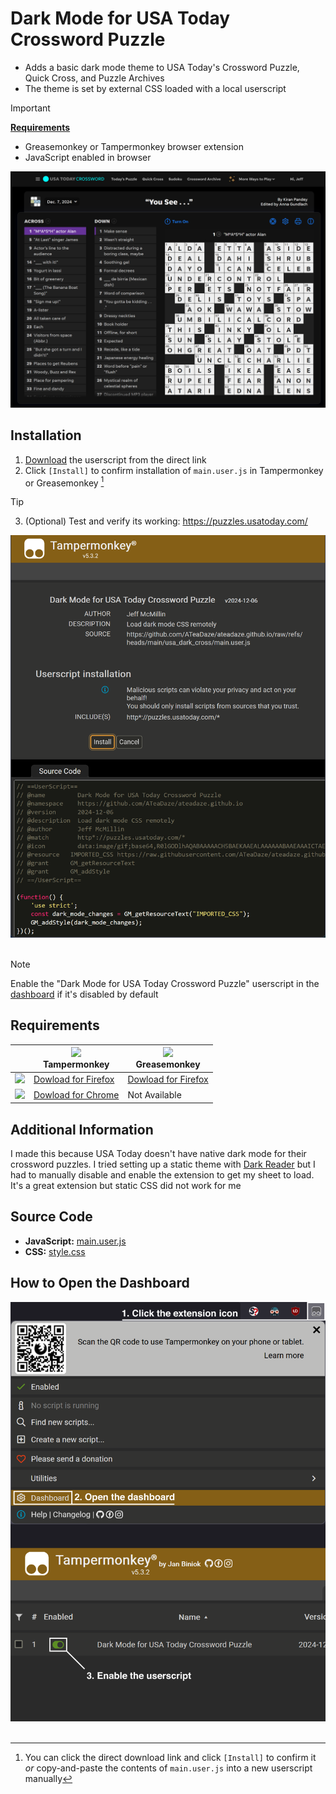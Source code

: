 # Dark Mode for USA Today Crossword Puzzle

* Adds a basic dark mode theme to USA Today's Crossword Puzzle, Quick Cross, and Puzzle Archives
* The theme is set by external CSS loaded with a local userscript

> [!IMPORTANT]
> **[Requirements](#requirements)**
> * Greasemonkey or Tampermonkey browser extension
> * JavaScript enabled in browser

<picture>
<img src="images/usa_today_crossword-dark_mode-v1b.png">
</picture>

## Installation

1. [Download](https://github.com/ATeaDaze/ateadaze.github.io/raw/refs/heads/main/usa_dark_cross/main.user.js) the userscript from the direct link
2. Click `[Install]` to confirm installation of `main.user.js` in Tampermonkey or Greasemonkey [^1]

> [!TIP]
> 3. (Optional) Test and verify its working: https://puzzles.usatoday.com/

<picture>
<img src="images/usa_dark_cross-install-1.png">
</picture><br><br>

> [!NOTE]
> Enable the "Dark Mode for USA Today Crossword Puzzle" userscript in the [dashboard](#how-to-open-the-dashboard) if it's disabled by default

## Requirements

||<picture><img src="https://addons.mozilla.org/user-media/addon_icons/683/683490-64.png?modified=1625638973" width="50px"></picture><br>Tampermonkey|<picture><img src="https://addons.mozilla.org/user-media/addon_icons/0/748-64.png?modified=1531822767" width="50px"></picture><br>Greasemonkey|
|---|---|---|
|<picture><img src="https://upload.wikimedia.org/wikipedia/commons/a/a0/Firefox_logo%2C_2019.svg" width="50px"></picture>|[Dowload for Firefox](https://addons.mozilla.org/en-US/firefox/addon/tampermonkey/)|[Dowload for Firefox](https://addons.mozilla.org/en-US/firefox/addon/greasemonkey/)|
|<picture><img src="https://upload.wikimedia.org/wikipedia/commons/e/e1/Google_Chrome_icon_%28February_2022%29.svg" width="50px"></picture>|[Dowload for Chrome](https://chromewebstore.google.com/detail/tampermonkey/dhdgffkkebhmkfjojejmpbldmpobfkfo?pli=1)|Not Available|

## Additional Information

I made this because USA Today doesn't have native dark mode for their crossword puzzles. I tried setting up a static theme with [Dark Reader](https://darkreader.org/) but I had to manually disable and enable the extension to get my sheet to load. It's a great extension but static CSS did not work for me

## Source Code

* **JavaScript:** [main.user.js](main.user.js)
* **CSS:** [style.css](style.css)

## How to Open the Dashboard

<picture>
<img src="images/usa_dark_cross-install-2.png">
</picture><br><br>

[^1]: You can click the direct download link and click `[Install]` to confirm it *or* copy-and-paste the contents of `main.user.js` into a new userscript manually


